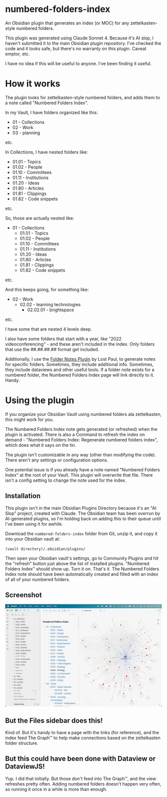 # numbered-folders-index
An Obsidian plugin that generates an index (or MOC) for any zettelkasten-style numbered folders.

This plugin was generated using Claude Sonnet 4. Because it's AI slop, I haven't submitted it to the main Obsidian plugin repository. I've checked the code and it looks safe, but there's no warranty on this plugin. Caveat emptor, etc.

I have no idea if this will be useful to anyone. I've been finding it useful.

# How it works
The plugin looks for zettelkasten-style numbered folders, and adds them to a note called "Numbered Folders Index". 

In my Vault, I have folders organized like this:

- 01 - Collections
- 02 - Work
- 03 - planning

etc.

In Collections, I have nested folders like:

- 01.01 - Topics
- 01.02 - People
- 01.10 - Committees
- 01.11 - Institutions
- 01.20 - Ideas
- 01.80 - Articles
- 01.81 - Clippings
- 01.82 - Code snippets

etc.

So, those are actually nested like:

- 01 - Collections
	- 01.01 - Topics
	- 01.02 - People
	- 01.10 - Committees
	- 01.11 - Institutions
	- 01.20 - Ideas
	- 01.80 - Articles
	- 01.81 - Clippings
	- 01.82 - Code snippets

etc.

And this keeps going, for something like:

- 02 - Work
	- 02.02 - learning technologies
		- 02.02.01 - brightspace

etc. 

I have some that are nested 4 levels deep.

I also have some folders that start with a year, like "2022 videoconferencing" - and these aren't included in the index. Only folders that use the ##.##.##.## format get included.

Additionally, I use the [Folder Notes Plugin](https://github.com/LostPaul/obsidian-folder-notes) by Lost Paul, to generate notes for specific folders. Sometimes, they include additional info. Sometimes, they include dataviews and other useful tools. If a folder note exists for a numbered folder, the Numbered Folders Index page will link directly to it. Handy.

# Using the plugin
If you organize your Obsidian Vault using numbered folders ala zettelkasten, this might work for you.

The Numbered Folders Index note gets generated (or refreshed) when the plugin is activated. There is also a Command to refresh the index on demand - "Numbered Folders Index: Regenerate numbered folders index", which does what it says on the tin.

The plugin isn't customizable in any way (other than modifying the code). There aren't any settings or configuration options.

One potential issue is if you already have a note named "Numbered Folders Index" at the root of your Vault. This plugin will overwrite that file. There isn't a config setting to change the note used for the index.

## Installation

This plugin isn't in the main Obsidian Plugins Directory because it's an "AI Slop" project, created with Claude. The Obsidian team has been overrun by AI-generated plugins, so I'm holding back on adding this to their queue until I've been using it for awhile.

Download the `numbered-folders-index` folder from Git, unzip it, and copy it into your Obsidian vault at:

`(vault directory)/.obsidian/plugins/`

Then open your Obsidian vault's settings, go to Community Plugins and hit the "refresh" button just above the list of installed plugins. "Numbered Folders Index" should show up. Turn it on. That's it. The Numbered Folders Index note should have been automatically created and filled with an index of all of your numbered folders.

## Screenshot
![screenshot of the plugin](screenshot.webp)

## But the Files sidebar does this!

Kind of. But it's handy to have a page with the links (for reference), and the index feed The Graph™ to help make connections based on the zettelkasten folder structure.

## But this could have been done with Dataview or DataviewJS! 
Yup. I did that initially. But those don't feed into The Graph™, and the view refreshes pretty often. Adding numbered folders doesn't happen very often, so running it once in a while is more than enough.
